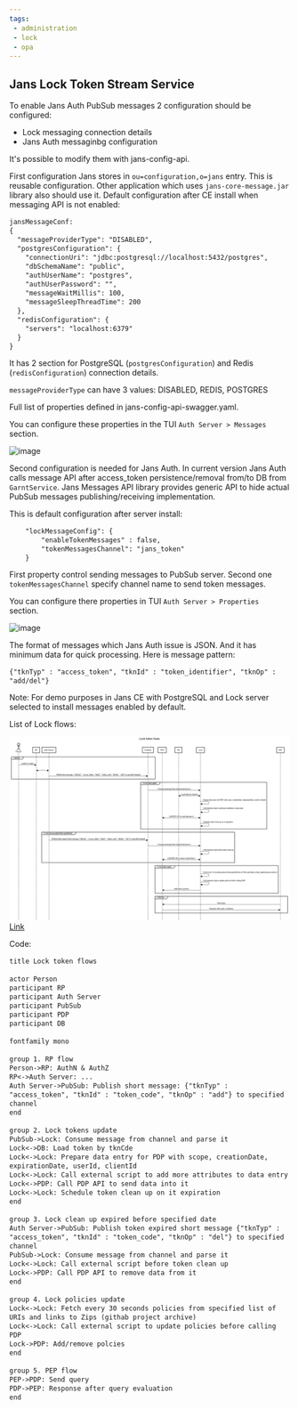 ```yaml
---
tags:
 - administration
 - lock
 - opa
---
```


## Jans Lock Token Stream Service

To enable Jans Auth PubSub messages 2 configuration should be configured:
  * Lock messaging connection details
  * Jans Auth messaginbg configuration
  
It's possible to modify them with jans-config-api.

First configuration Jans stores in `ou=configuration,o=jans` entry. This is reusable configuration. Other application which uses `jans-core-message.jar` library also should use it.
Default configuration after CE install when messaging API is not enabled:

```
jansMessageConf:
{
  "messageProviderType": "DISABLED",
  "postgresConfiguration": {
    "connectionUri": "jdbc:postgresql://localhost:5432/postgres",
    "dbSchemaName": "public",
    "authUserName": "postgres",
    "authUserPassword": "",
    "messageWaitMillis": 100,
    "messageSleepThreadTime": 200
  },
  "redisConfiguration": {
    "servers": "localhost:6379"
  }
}
```

It has 2 section for PostgreSQL (`postgresConfiguration`) and Redis (`redisConfiguration`) connection details.

`messageProviderType` can have 3 values: DISABLED, REDIS, POSTGRES

Full list of properties defined in jans-config-api-swagger.yaml.

You can configure these properties in the TUI `Auth Server > Messages` section.

![image](https://github.com/JanssenProject/jans/assets/39133739/b1e969a6-1b60-4daa-bbca-23983a4d3cd8)

Second configuration is needed for Jans Auth. In current version Jans Auth calls message API after access_token persistence/removal from/to DB from `GarntService`. Jans Messages API library provides generic API to hide actual PubSub messages publishing/receiving implementation.

This is default configuration after server install:

```
    "lockMessageConfig": {
        "enableTokenMessages" : false,
        "tokenMessagesChannel": "jans_token"
    }
```
First property control sending messages to PubSub server. Second one `tokenMessagesChannel` specify channel name to send token messages.

You can configure there properties in TUI `Auth Server > Properties` section.

![image](https://github.com/JanssenProject/jans/assets/39133739/87282ed5-ce8f-49f4-9481-b82ae1b10abe)

The format of messages which Jans Auth issue is JSON. And it has minimum data for quick processing. Here is message pattern:

```
{"tknTyp" : "access_token", "tknId" : "token_identifier", "tknOp" : "add/del"}
```

Note: For demo purposes in Jans CE with PostgreSQL and Lock server selected to install messages enabled by default.


List of Lock flows:

![Combined diagram](../../assets/lock-flows.png)
[Link](https://sequencediagram.org/index.html#initialData=C4S2BsFMAIBkHsDGBrax7MgO2gM3PAO4DOAUKQIaLoBO0ACpDcfFqQA4U2iIidbBoAJXocuPPhQHQAggFdgAC2gBlJgDcmY7iF79B9OQCMVx7RP0MAIqM469UwVYBC5XK2C4KAWxDgAntDerPDkAOY08HLs0ACMAHTC9HgEhKSMzKwAtAB8IgBcsgqKAHLQAGRFSgBapCIAPLnySqoaTIXxnaTNymo0mjS5hibGhcPgIMTKU-DcQZDExBRhkIUA3gBEwMhYACr+7BvQhRtUiAvEAPromFgbADTQWzsAkgAmRyc32JeI8G+QB5PbZYADyh2OTwobw+AF80PBoMR2JBeLgQJA3tBEIopFhIOBSNg3uFItFoAAmRIIFAI27EaDRN4UYCQdLGUxGXI05CFADCrGIcm8MBFi2WMFwkW82NxWHx4GgUixdmIMDApB5jRyLkKCGhdOw0CMgRBfIBmqQyG1PLGNEgdhgzOAFGg2GANEC7jo9Bs0EIYGmfxRj0Q9pZIFYVhZkEekAAHuwQDQI1GY485GqaO9QxN3e9LSgbVb+RRwIqE6yaFgy0iw3xBOglTCgrMYCyPSAjAoFgjoM7Xe7PYXrUMbKXy9ZkjJ6C8+2qsFiB9AQAJERqtdyS6ocZi5FBDThEFApIyYqwV4IE0mU6BWETF6SojEAMzUq3Yk84cnX5OY42QN6MDIqiIDov+zpsj0rT9EwQwcqMDDGBMUyHm6iZ-liMxzGKSwrNAmwgvsEInGcFzXBg2BAs8WDvJ8wKUVgvz-ICjw0eC9EbAC4AbPCTYgWiGJYjieIEuyIxcjktrQAKWBCiK8zivhUrwDKInygSSqLtAqrqsAI7FigE4VvGVY1oqxD1uwghGIBbZocekCntEBljvQxlTrIs59vawSaP2LKuipMoasST7kgALO+tLsPAEy8L2TIxq5UnbgAYpAwA4m6AyBC+AAMSKoqwbwMrF8UYgywVIiign-ihgjwLg0AAKpCC8DLKtAExYMgDJNtUfAMgAFGEgYUEYOmRAAVqighcDiICaAAlCl0l8mWJlmbWlk0A2fZJayOlxbolUAUB2KbauYRTiObmFDIMIAPS+fA-nlQlZBhaQETPtAACsiT0AAosk+BEOkoP3a02kAI5yEw-jpDYQyg4UQgLLFcntrgVbQPDiM5WWcipmwxJAA)


Code:

```
title Lock token flows

actor Person
participant RP
participant Auth Server
participant PubSub
participant PDP
participant DB

fontfamily mono

group 1. RP flow
Person->RP: AuthN & AuthZ
RP<->Auth Server: ...
Auth Server->PubSub: Publish short message: {"tknTyp" : "access_token", "tknId" : "token_code", "tknOp" : "add"} to specified channel
end

group 2. Lock tokens update
PubSub->Lock: Consume message from channel and parse it
Lock<->DB: Load token by tknCde
Lock<->Lock: Prepare data entry for PDP with scope, creationDate, expirationDate, userId, clientId
Lock<->Lock: Call external script to add more attributes to data entry
Lock<->PDP: Call PDP API to send data into it
Lock<->Lock: Schedule token clean up on it expiration
end

group 3. Lock clean up expired before specified date
Auth Server->PubSub: Publish token expired short message {"tknTyp" : "access_token", "tknId" : "token_code", "tknOp" : "del"} to specified channel
PubSub->Lock: Consume message from channel and parse it
Lock<->Lock: Call external script before token clean up
Lock<->PDP: Call PDP API to remove data from it
end

group 4. Lock policies update
Lock<->Lock: Fetch every 30 seconds policies from specified list of URIs and links to Zips (githab project archive)
Lock<->Lock: Call external script to update policies before calling PDP
Lock->PDP: Add/remove polcies
end

group 5. PEP flow
PEP->PDP: Send query
PDP->PEP: Response after query evaluation
end
```
